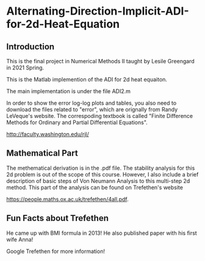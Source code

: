 # Alternating-Direction-Implicit-ADI-for-2d-Heat-Equation

## Introduction 

This is the final project in Numerical Methods II taught by Lesile Greengard in 2021 Spring.

This is the Matlab implemention of the ADI for 2d heat equaiton. 

The main implementation is under the file ADI2.m

In order to show the error log-log plots and tables, you also need to download the files related to "error", which are orignally from Randy LeVeque's website. The correspoding textbook is called "Finite Difference Methods for Ordinary and Partial Differential Equations".

http://faculty.washington.edu/rjl/

## Mathematical Part

The methematical derivation is in the .pdf file. The stability analysis for this 2d problem is out of the scope of this course. However, I also include a brief description of basic steps of Von Neumann Analysis to this multi-step 2d method. This part of the analysis can be found on Trefethen's website 

https://people.maths.ox.ac.uk/trefethen/4all.pdf.

## Fun Facts about Trefethen 

He came up with BMI formula in 2013! He also published paper with his first wife Anna!

Google Trefethen for more information!
